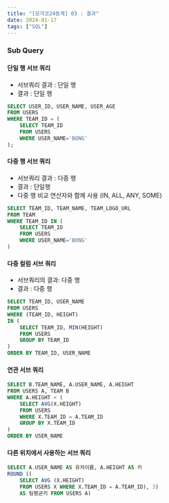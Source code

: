 ```yaml
---
title: "[모각코24동계] 03 : 결과"
date: 2024-01-17
tags: ["SQL"]
---
```


### Sub Query

#### 단일 행 서브 쿼리

- 서브쿼리 결과 : 단일 행
- 결과 : 단일 행

```sql
SELECT USER_ID, USER_NAME, USER_AGE
FROM USERS
WHERE TEAM_ID = (
	SELECT TEAM_ID
	FROM USERS
	WHERE USER_NAME='BONG'
);
```

#### 다중 행 서브 쿼리

- 서브쿼리 결과 : 다중 행
- 결과 : 단일행
- 다중 행 비교 연산자와 함께 사용 (IN, ALL, ANY, SOME)

```sql
SELECT TEAM_ID, TEAM_NAME, TEAM_LOGO_URL
FROM TEAM
WHERE TEAM_ID IN (
	SELECT TEAM_ID
	FROM USERS
	WHERE USER_NAME='BONG'
)
```

#### 다중 컬럼 서브 쿼리

- 서브쿼리의 결과: 다중 행
- 결과 : 다중 행

```sql
SELECT TEAM_ID, USER_NAME
FROM USERS
WHERE (TEAM_ID, HEIGHT)
IN (
	SELECT TEAM_ID, MIN(HEIGHT)
	FROM USERS
	GROUP BY TEAM_ID
)
ORDER BY TEAM_ID, USER_NAME
```

#### 연관 서브 쿼리

```sql
SELECT B.TEAM_NAME, A.USER_NAME, A.HEIGHT
FROM USERS A, TEAM B
WHERE A.HEIGHT < (
	SELECT AVG(X.HEIGHT)
	FROM USERS
	WHERE X.TEAM_ID = A.TEAM_ID
	GROUP BY X.TEAM_ID
)
ORDER BY USER_NAME
```

#### 다른 위치에서 사용하는 서브 쿼리

```sql
SELECT A.USER_NAME AS 유저이름, A.HEIGHT AS 키
ROUND ((
	SELECT AVG (X.HEIGHT)
	FROM USERS X WHERE X.TEAM_ID = A.TEAM_ID), 3)
	AS 팀평균키 FROM USERS A)
```
